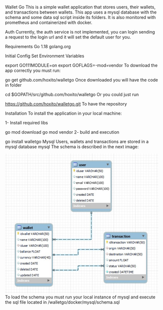Wallet Go
This is a simple wallet application that stores users, their wallets, and transactions between wallets. This app uses a mysql database with the schema and some data sql script inside its folders. It is also monitored with prometheus and containerized with docker.

Auth
Currently, the auth service is not implemented, you can login sending a request to the login url and it will set the default user for you.

Requirements
Go 1.18 golang.org

Initial Config
Set Environment Variables

export GO111MODULE=on
export GOFLAGS=-mod=vendor
To download the app correctly you must run:

go get github.com/hoxito/walletgo
Once downloaded you will have the code in folder

cd $GOPATH/src/github.com/hoxito/walletgo
Or you could just run

https://github.com/hoxito/walletgo.git
To have the repository

Installation
To install the application in your local machine:

1- Install required libs

go mod download
go mod vendor
2- build and execution

go install
walletgo
Mysql
Users, wallets and transactions are stored in a mysql database mysql
The schema is described in the next image:

![walletgo schema](https://github.com/hoxito/walletgo/blob/main/docker/mysql/dbschema.jpg?raw=true)
To load the schema you must run your local instance of mysql and execute the sql file located in /walletgo/docker/mysql/schema.sql
